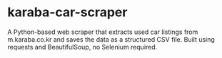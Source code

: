 # karaba-car-scraper
A Python-based web scraper that extracts used car listings from m.karaba.co.kr and saves the data as a structured CSV file. Built using requests and BeautifulSoup, no Selenium required.
